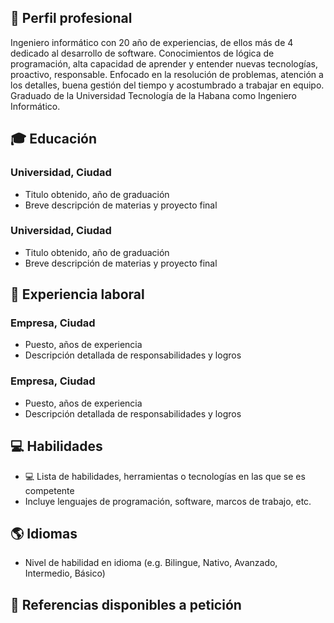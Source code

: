 ## 💼 Perfil profesional
Ingeniero informático con 20 año de
experiencias, de ellos más de 4 dedicado
al desarrollo de software. Conocimientos
de lógica de programación, alta capacidad
de aprender y entender nuevas
tecnologías, proactivo, responsable.
Enfocado en la resolución de problemas,
atención a los detalles, buena gestión del
tiempo y acostumbrado a trabajar en
equipo. Graduado de la Universidad
Tecnología de la Habana como Ingeniero
Informático.

## 🎓 Educación

### Universidad, Ciudad
- Titulo obtenido, año de graduación
- Breve descripción de materias y proyecto final

### Universidad, Ciudad
- Titulo obtenido, año de graduación
- Breve descripción de materias y proyecto final

## 💼 Experiencia laboral

### Empresa, Ciudad
- Puesto, años de experiencia
- Descripción detallada de responsabilidades y logros

### Empresa, Ciudad
- Puesto, años de experiencia
- Descripción detallada de responsabilidades y logros

## 💻 Habilidades

- 💻 Lista de habilidades, herramientas o tecnologías en las que se es competente
- Incluye lenguajes de programación, software, marcos de trabajo, etc.

## 🌎 Idiomas

- Nivel de habilidad en idioma (e.g. Bilingue, Nativo, Avanzado, Intermedio, Básico)

## 🔗 Referencias disponibles a petición

